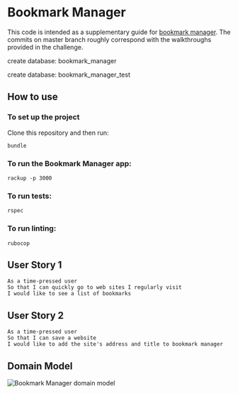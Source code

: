# Bookmark Manager


 This code is intended as a supplementary guide for [bookmark manager](https://github.com/makersacademy/course/tree/master/bookmark_manager). The commits on master branch roughly correspond with the walkthroughs provided in the challenge.

 create database: bookmark_manager
 
 create database: bookmark_manager_test


## How to use

 ### To set up the project

 Clone this repository and then run:

 ```
 bundle
 ```

 ### To run the Bookmark Manager app:

 ```
 rackup -p 3000
 ```

 ### To run tests:

 ```
 rspec
 ```

 ### To run linting:

 ```
 rubocop
 ```

 ## User Story 1

 ```
 As a time-pressed user
 So that I can quickly go to web sites I regularly visit
 I would like to see a list of bookmarks
 ```
 ## User Story 2

 ```
 As a time-pressed user
 So that I can save a website
 I would like to add the site's address and title to bookmark manager 
 ```


 ## Domain Model

 ![Bookmark Manager domain model](./public/images/bookmark_manager_1.png)